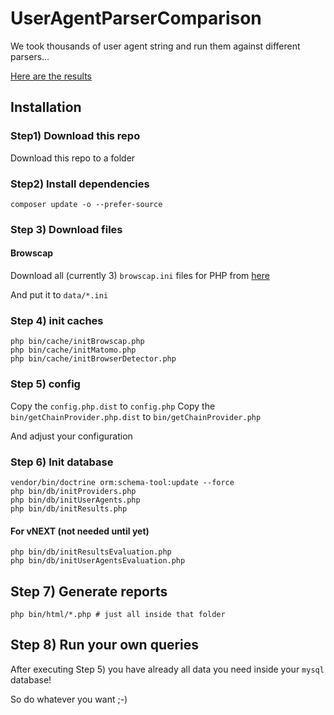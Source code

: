 
# UserAgentParserComparison

We took thousands of user agent string and run them against different parsers...

[Here are the results](http://thadafinser.github.io/UserAgentParserComparison/)


## Installation


### Step1) Download this repo

Download this repo to a folder


### Step2) Install dependencies

```
composer update -o --prefer-source
```


### Step 3) Download files

#### Browscap

Download all (currently 3) `browscap.ini` files for PHP from [here](http://browscap.org/)

And put it to `data/*.ini`

### Step 4) init caches
```
php bin/cache/initBrowscap.php
php bin/cache/initMatomo.php
php bin/cache/initBrowserDetector.php
```


### Step 5) config

Copy the `config.php.dist` to `config.php`
Copy the `bin/getChainProvider.php.dist` to `bin/getChainProvider.php`

And adjust your configuration


### Step 6) Init database

```
vendor/bin/doctrine orm:schema-tool:update --force
php bin/db/initProviders.php
php bin/db/initUserAgents.php
php bin/db/initResults.php
```

#### For vNEXT (not needed until yet)

```
php bin/db/initResultsEvaluation.php
php bin/db/initUserAgentsEvaluation.php
```


## Step 7) Generate reports

```
php bin/html/*.php # just all inside that folder
```

## Step 8) Run your own queries

After executing Step 5) you have already all data you need inside your `mysql` database!

So do whatever you want ;-)
